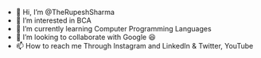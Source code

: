 - 👋 Hi, I’m @TheRupeshSharma
- 👀 I’m interested in BCA
- 🌱 I’m currently learning Computer Programming Languages 
- 💞️ I’m looking to collaborate with Google 😆
- 📫 How to reach me Through Instagram and LinkedIn & Twitter, YouTube 

<!---
TheRupeshSharma/TheRupeshSharma is a ✨ special ✨ repository because its `README.md` (this file) appears on your GitHub profile.
You can click the Preview link to take a look at your changes.
--->

